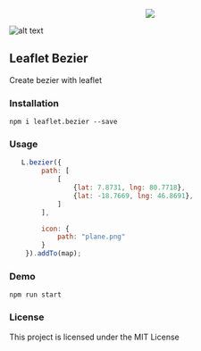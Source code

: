 <p align="center"><img src="https://raw.githubusercontent.com/lifeeka/leaflet.bezier/supun-dev/logo.png"></p>

<p align="center">

![alt text](https://raw.githubusercontent.com/lifeeka/leaflet.bezier/supun-dev/demo/demo.gif "Logo Title Text 1")
</p>


## Leaflet Bezier
Create bezier with leaflet

### Installation

```
npm i leaflet.bezier --save
```

### Usage
```js
   L.bezier({
        path: [
            [
                {lat: 7.8731, lng: 80.7718},
                {lat: -18.7669, lng: 46.8691},
            ]
        ],

        icon: {
            path: "plane.png"
        }
    }).addTo(map);


```

### Demo
```
npm run start
```

### License

This project is licensed under the MIT License
